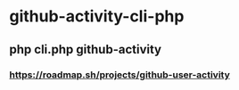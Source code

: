 # github-activity-cli-php

## php cli.php github-activity <username> 

### https://roadmap.sh/projects/github-user-activity

